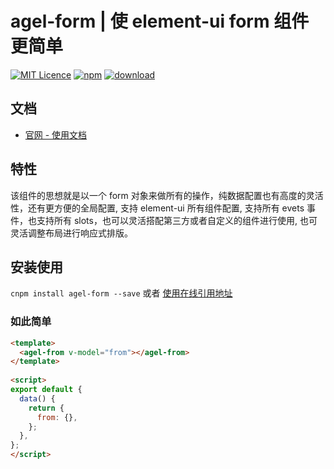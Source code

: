 # agel-form | 使 element-ui form 组件更简单

[![MIT Licence](https://badges.frapsoft.com/os/mit/mit.svg)](https://opensource.org/licenses/mit-license.php)
[![npm](https://img.shields.io/npm/v/agel-form.svg)](https://www.npmjs.com/package/agel-form)
[![download](https://img.shields.io/npm/dt/agel-form)](https://npmcharts.com/compare/agel-form?minimal=true)

## 文档

- [官网 - 使用文档](https://agrass.gitee.io/agel-form/) 

## 特性

该组件的思想就是以一个 form 对象来做所有的操作，纯数据配置也有高度的灵活性，还有更方便的全局配置, 支持 element-ui 所有组件配置, 支持所有 evets 事件，也支持所有 slots，也可以灵活搭配第三方或者自定义的组件进行使用, 也可灵活调整布局进行响应式排版。


## 安装使用

`cnpm install agel-form --save` 或者 [使用在线引用地址](https://www.jsdelivr.com/package/npm/agel-form)


### 如此简单

```html
<template>
  <agel-from v-model="from"></agel-from>
</template>
 
<script>
export default {
  data() {
    return {
      from: {},
    };
  },
};
</script>
```

